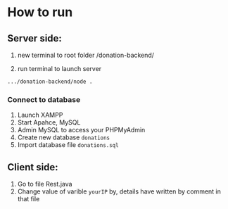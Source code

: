 # How to run
## Server side:
1. new terminal to root folder /donation-backend/

2. run terminal to launch server 
  ```sh
  .../donation-backend/node .
  ```

### Connect to database
1. Launch XAMPP 
2. Start Apahce, MySQL 
3. Admin MySQL to access your PHPMyAdmin
4. Create new database `donations`
5. Import database file `donations.sql` 

## Client side:
1. Go to file Rest.java
2. Change value of varible `yourIP` by, details have written by comment in that file
